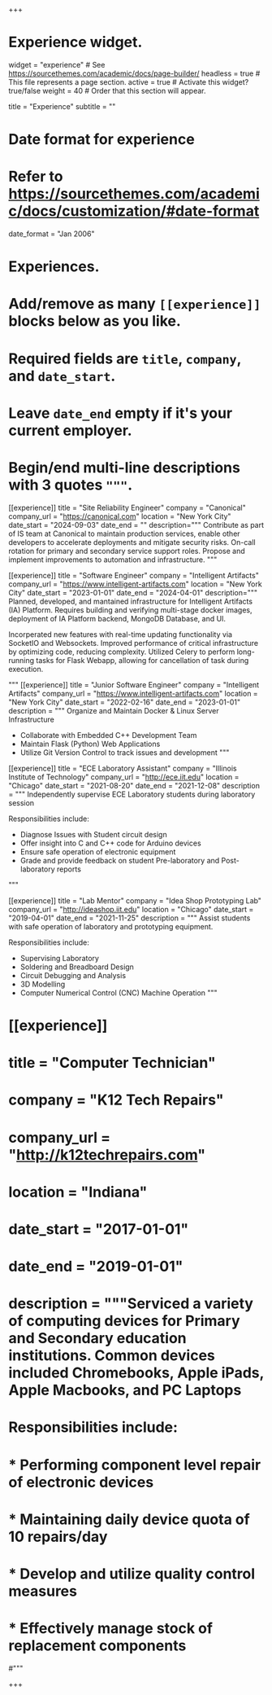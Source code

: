 +++
# Experience widget.
widget = "experience"  # See https://sourcethemes.com/academic/docs/page-builder/
headless = true  # This file represents a page section.
active = true  # Activate this widget? true/false
weight = 40  # Order that this section will appear.

title = "Experience"
subtitle = ""

# Date format for experience
#   Refer to https://sourcethemes.com/academic/docs/customization/#date-format
date_format = "Jan 2006"

# Experiences.
#   Add/remove as many `[[experience]]` blocks below as you like.
#   Required fields are `title`, `company`, and `date_start`.
#   Leave `date_end` empty if it's your current employer.
#   Begin/end multi-line descriptions with 3 quotes `"""`.

[[experience]]
  title = "Site Reliability Engineer"
  company = "Canonical"
  company_url = "https://canonical.com"
  location = "New York City"
  date_start = "2024-09-03"
  date_end = ""
  description="""
  Contribute as part of IS team at Canonical to maintain production services, enable other developers to accelerate deployments and mitigate security risks. On-call rotation for primary and secondary service support roles. Propose and implement improvements to automation and infrastructure.
"""

[[experience]]
  title = "Software Engineer"
  company = "Intelligent Artifacts"
  company_url = "https://www.intelligent-artifacts.com"
  location = "New York City"
  date_start = "2023-01-01"
  date_end = "2024-04-01"
  description="""
  Planned, developed, and mantained infrastructure for Intelligent Artifacts (IA) Platform. Requires building and verifying multi-stage docker images, deployment of IA Platform backend, MongoDB Database, and UI.  

Incorperated new features with real-time updating functionality via SocketIO and Websockets. Improved performance of critical infrastructure by optimizing code, reducing complexity. Utilized Celery to perform long-running tasks for Flask Webapp, allowing for cancellation of task during execution.

"""
[[experience]]
  title = "Junior Software Engineer"
  company = "Intelligent Artifacts"
  company_url = "https://www.intelligent-artifacts.com"
  location = "New York City"
  date_start = "2022-02-16"
  date_end = "2023-01-01"
  description = """
  Organize and Maintain Docker & Linux Server Infrastructure
  
  * Collaborate with Embedded C++ Development Team
  * Maintain Flask (Python) Web Applications
  * Utilize Git Version Control to track issues and development
  """

[[experience]]
  title = "ECE Laboratory Assistant"
  company = "Illinois Institute of Technology"
  company_url = "http://ece.iit.edu"
  location = "Chicago"
  date_start = "2021-08-20"
  date_end = "2021-12-08"
  description = """
  Independently supervise ECE Laboratory students during laboratory session
  
  Responsibilities include:
  * Diagnose Issues with Student circuit design
  * Offer insight into C and C++ code for Arduino devices
  * Ensure safe operation of electronic equipment
  * Grade and provide feedback on student Pre-laboratory and Post-laboratory reports

  """

[[experience]]
  title = "Lab Mentor"
  company = "Idea Shop Prototyping Lab"
  company_url = "http://ideashop.iit.edu"
  location = "Chicago"
  date_start = "2019-04-01"
  date_end = "2021-11-25"
  description = """
Assist students with safe operation of laboratory and prototyping equipment.
  

  Responsibilities include:
  
  * Supervising Laboratory
  * Soldering and Breadboard Design
  * Circuit Debugging and Analysis
  * 3D Modelling
  * Computer Numerical Control (CNC) Machine Operation
  """

# [[experience]]
#   title = "Computer Technician"
#   company = "K12 Tech Repairs"
#   company_url = "http://k12techrepairs.com"
#   location = "Indiana"
#   date_start = "2017-01-01"
#   date_end = "2019-01-01"
#   description = """Serviced a variety of computing devices for Primary and Secondary education institutions. Common devices included Chromebooks, Apple iPads, Apple Macbooks, and PC Laptops


  # Responsibilities include:

  # * Performing component level repair of electronic devices
  # * Maintaining daily device quota of 10 repairs/day
  # * Develop and utilize quality control measures
  # * Effectively manage stock of replacement components
#"""

+++
